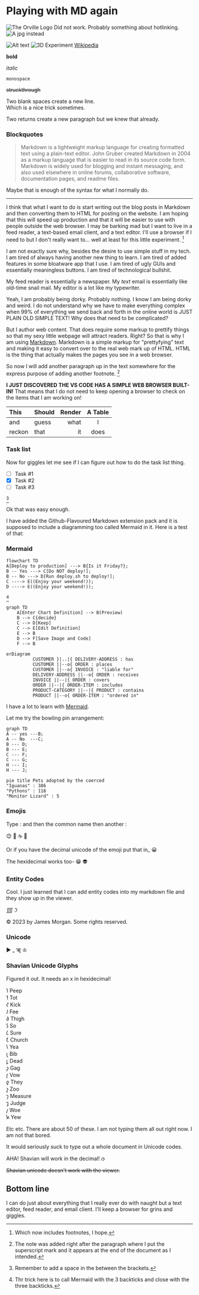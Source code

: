 # Playing with MD again

![The Orville Logo](https://commons.wikimedia.org/wiki/File:The_Orville_logo.svg) Did not work. Probably something about hotlinking.     
![A jpg instead](https://upload.wikimedia.org/wikipedia/commons/5/51/GSLV_Mk_III_M1%2C_Chandrayaan-2_-_Pragyan_rover_mounted_on_the_ramp_of_Vikram_lander_%28cropped%29.jpg)

![Alt text](play.svg)
![3D Experiment](relearn.svg)
[Wikipedia](https://en.wikipedia.org)

**bold**

_italic_

`monospace`

~~struckthrough~~

Two blank spaces create a new line.  
Which is a nice trick sometimes.

Two returns create a new paragraph but we knew that already.

### Blockquotes

>Markdown is a lightweight markup language for creating formatted text using a plain-text editor. John Gruber created Markdown in 2004 as a markup language that is easier to read in its source code form. Markdown is widely used for blogging and instant messaging, and also used elsewhere in online forums, collaborative software, documentation pages, and readme files.

Maybe that is enough of the syntax for what I normally do.

---

I think that what I want to do is start writing out the blog posts in Markdown and then converting them to HTML for posting on the website. I am hoping that this will speed up production and that it will be easier to use with people outside the web browser. I may be barking mad but I want to live in a feed reader, a text-based email client, and a text editor. I'll use a browser if I need to but I don't really want to... well at least for this little experiment. [^1]

I am not exactly sure why, besides the desire to use simple stuff in my tech. I am tired of always having another new thing to learn. I am tired of added features in some bloatware app that I use. I am tired of ugly GUIs and essentially meaningless buttons. I am tired of technological bullshit.

My feed reader is essentially a newspaper. My _text_ email is essentially like old-time snail mail. My editor is a lot like my typewriter.

Yeah, I am probably being dorky. Probably nothing. I know I am being dorky and weird. I do not understand why we have to make everything complex when 99% of everything we send back and forth in the online world is JUST PLAIN OLD SIMPLE TEXT! Why does that need to be complicated?

But I author web content. That does require some markup to prettify things so that my sexy little webpage will attract readers. Right? So that is why I am using [Markdown](https://en.wikipedia.org/wiki/Markdown). Markdown is a simple markup for "prettyfying" text and making it easy to convert over to the real web mark up of HTML. HTML is the thing that actually makes the pages you see in a web browser.

So now I will add another paragraph up in the text somewhere for the express purpose of adding another footnote. [^2]

[^2]: The note was added right after the paragraph where I put the superscript mark and it appears at the end of the document as I intended.

**I JUST DISCOVERED THE VS CODE HAS A SIMPLE WEB BROWSER BUILT-IN!** That means that I do not need to keep opening a browser to check on the items that I am working on!

| This | Should | Render | A Table |
| :--- | :--- | ---: | :---: |
| and  | guess | what | I |
|reckon | that | it | does |

### Task list
Now for giggles let me see if I can figure out how to do the task list thing.

- [ ] Task #1
- [x] Task #2
- [ ] Task #3

[^3]

[^3]: Remember to add a space in the between the brackets.

Ok that was easy enough.

[^1]: Which now includes footnotes, I hope.

I have added the Github-Flavoured Markdown extension pack and it is supposed to include a diagramming too called Mermaid in it. Here is a test of that:

### Mermaid

```mermaid
flowchart TD
A[Deploy to production] ---> B{Is it Friday?};
B -- Yes ---> C[Do NOT deploy!];
B -- No ---> D[Run deploy.sh to deploy!];
C ----> E((Enjoy your weekend!));
D ----> E((Enjoy your weekend!));
```
[^4]

[^4]: Thr trick here is to call Mermaid with the 3 backticks and close with the three backticks.

```mermaid
graph TD
    A[Enter Chart Definition] --> B(Preview)
    B --> C{decide}
    C --> D[Keep]
    C --> E[Edit Definition]
    E --> B
    D --> F[Save Image and Code]
    F --> B
```

```mermaid
erDiagram
          CUSTOMER }|..|{ DELIVERY-ADDRESS : has
          CUSTOMER ||--o{ ORDER : places
          CUSTOMER ||--o{ INVOICE : "liable for"
          DELIVERY-ADDRESS ||--o{ ORDER : receives
          INVOICE ||--|{ ORDER : covers
          ORDER ||--|{ ORDER-ITEM : includes
          PRODUCT-CATEGORY ||--|{ PRODUCT : contains
          PRODUCT ||--o{ ORDER-ITEM : "ordered in"
```

I have a lot to learn with [Mermaid](https://mermaidjs.org).

Let me try the bowling pin arrangement:

```mermaid
graph TD
A -- yes ---B;
A -- No  ---C;
B --- D;
B --- E;
C --- F;
C --- G;
H --- I;
H --- J;
```
```mermaid
pie title Pets adopted by the coerced
"Iguanas" : 386
"Pythons" : 118
"Monitor Lizard" : 5 
```

### Emojis
Type : and then the common name then another :

:blush: :moyai: :coffee: :see_no_evil:

Or if you have the decimal unicode of the emoji put that in_
&#128512;

The hexidecimal works too-
&#x1F601;
&#x1F47D;
### Entity Codes

Cool. I just learned that I can add entity codes into my markdown file and they show up in the viewer.

&qint; &Im;

&COPY; 2023 by James Morgan. Some rights reserved.

### Unicode
&#9658;
&#767;
&#2400;
&#9812;

### Shavian Unicode Glyphs
Figured it out. It needs an x in hexidecimal!

&#x10450; Peep  
&#x10451; Tot  
&#x10452; Kick  
&#x10453; Fee  
&#x10454; Thigh  
&#x10455; So  
&#x10456; Sure  
&#x10457; Church  
&#x10458; Yea  
&#x1045A; Bib   
&#x1045B; Dead   
&#x1045C; Gag   
&#x1045D; Vow   
&#x1045E; They   
&#x1045F; Zoo  
&#x10460; Measure  
&#x10461; Judge  
&#x10462; Woe  
&#x1047F; Yew  

Etc etc. There are about 50 of these. I am not typing them all out right now. I am not that bored.

It would seriously suck to type out a whole document in Unicode codes.

AHA! Shavian will work in the decimal!
&#66684;

~~Shavian unicode doesn't work with the viewer.~~

## Bottom line 

I can do just about everything that I really ever do with naught but a text editor, feed reader, and email client. I'll keep a browser for grins and giggles.

